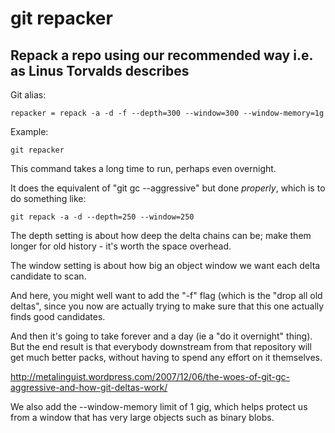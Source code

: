 # git repacker

## Repack a repo using our recommended way i.e. as Linus Torvalds describes

Git alias:

```git
repacker = repack -a -d -f --depth=300 --window=300 --window-memory=1g
```

Example:

```shell
git repacker
```

This command takes a long time to run, perhaps even overnight.

It does the equivalent of "git gc --aggressive"
but done *properly*,  which is to do something like:

```shell
git repack -a -d --depth=250 --window=250
```

The depth setting is about how deep the delta chains can be;
make them longer for old history - it's worth the space overhead.

The window setting is about how big an object window we want
each delta candidate to scan.

And here, you might well want to add the "-f" flag (which is
the "drop all old deltas", since you now are actually trying
to make sure that this one actually finds good candidates.

And then it's going to take forever and a day (ie a "do it overnight"
thing). But the end result is that everybody downstream from that
repository will get much better packs, without having to spend any effort
on it themselves.

http://metalinguist.wordpress.com/2007/12/06/the-woes-of-git-gc-aggressive-and-how-git-deltas-work/

We also add the --window-memory limit of 1 gig, which helps protect
us from a window that has very large objects such as binary blobs.
